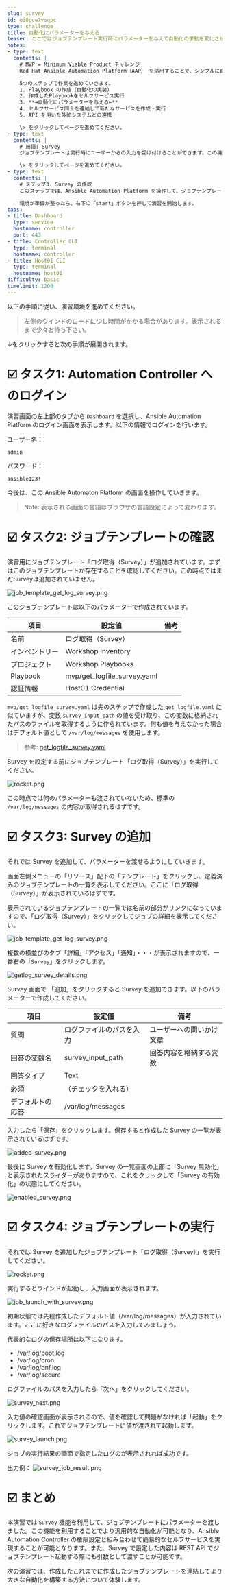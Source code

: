 ```yaml
---
slug: survey
id: ei8pce7vsqpc
type: challenge
title: 自動化にパラメーターを与える
teaser: ここではジョブテンプレート実行時にパラメーターを与えて自動化の挙動を変化させます
notes:
- type: text
  contents: |
    # MVP = Minimum Viable Product チャレンジ
    Red Hat Ansible Automation Platform（AAP） を活用することで、シンプルに自動化を開発し、その自動化を使ってセルフサービス・APIをユーザーに適用できるようになります。以下の流れで最新の自動化手法について学習・体験していきます。

    5つのステップで作業を進めていきます。
    1. Playbook の作成（自動化の実装）
    2. 作成したPlaybookをセルフサービス実行
    3. **→自動化にパラメーターを与える←**
    4. セルフサービス同士を連結して新たなサービスを作成・実行
    5. API を用いた外部システムとの連携

    \> をクリックしてページを進めてください。
- type: text
  contents: |
    # 用語: Survey
    ジョブテンプレートは実行時にユーザーからの入力を受け付けることができます。この機能を Survey と呼びます。Survey を設定すると、ジョブテンプレート実行時に、ユーザーに対して入力画面を表示し、入力された内容を変数に格納して、Playbook へと渡すことが可能です。

    \> をクリックしてページを進めてください。
- type: text
  contents: |
    # ステップ3. Survey の作成
    このステップでは、Ansible Automation Platform を操作して、ジョブテンプレートに Survey を追加します。

    環境が準備が整ったら、右下の「start」ボタンを押して演習を開始します。
tabs:
- title: Dashboard
  type: service
  hostname: controller
  port: 443
- title: Controller CLI
  type: terminal
  hostname: controller
- title: Host01 CLI
  type: terminal
  hostname: host01
difficulty: basic
timelimit: 1200
---
```

以下の手順に従い、演習環境を進めてください。

> 左側のウインドのロードに少し時間がかかる場合があります。表示されるまで少々お待ち下さい。

↓をクリックすると次の手順が展開されます。

☑️ タスク1: Automation Controller へのログイン
===
演習画面の左上部のタブから `Dashboard` を選択し、Ansible Automation Platform のログイン画面を表示します。以下の情報でログインを行います。

ユーザー名：
```
admin
```

パスワード：
```
ansible123!
```

今後は、この Ansible Automaton Platform の画面を操作していきます。

> Note: 表示される画面の言語はブラウザの言語設定によって変わります。


☑️ タスク2: ジョブテンプレートの確認
===
演習用にジョブテンプレート「ログ取得（Survey）」が追加されています。まずはこのジョブテンプレートが存在することを確認してください。この時点ではまだSurveyは追加されていません。

![job\_template\_get\_log\_survey.png](../assets/job_template_get_log_survey.png)

このジョブテンプレートは以下のパラメーターで作成されています。

| 項目           | 設定値                        | 備考 |
|----------------|-------------------------------|------|
| 名前           | ログ取得（Survey）            |      |
| インベントリー | Workshop Inventory            |      |
| プロジェクト   | Workshop Playbooks            |      |
| Playbook       | mvp/get\_logfile\_survey.yaml |      |
| 認証情報       | Host01 Credential             |      |

`mvp/get_logfile_survey.yaml` は先のステップで作成した `get_logfile.yaml` に似ていますが、変数 `survey_input_path` の値を受け取り、この変数に格納されたパスのファイルを取得するように作られています。何も値を与えなかった場合はデフォルト値として `/var/log/messages` を使用します。

> 参考: [get\_logfile\_survey.yaml](https://github.com/irixjp/instruqt-playbooks/blob/main/mvp/get_logfile_survey.yaml)

Survey を設定する前にジョブテンプレート「ログ取得（Survey）」を実行してください。

![rocket.png](../assets/rocket.png)

この時点では何のパラメーターも渡されていないため、標準の `/var/log/messages` の内容が取得されるはずです。


☑️ タスク3: Survey の追加
===
それでは Survey を追加して、パラメーターを渡せるようにしていきます。

画面左側メニューの「リソース」配下の「テンプレート」をクリックし、定義済みのジョブテンプレートの一覧を表示してください。ここに「ログ取得（Survey）」が表示されているはずです。

表示されているジョブテンプレートの一覧では名前の部分がリンクになっていますので、「ログ取得（Survey）」をクリックしてジョブの詳細を表示してください。

![job\_template\_get\_log\_survey.png](../assets/job_template_get_log_survey.png)

複数の横並びのタブ「詳細」「アクセス」「通知」・・・が表示されますので、一番右の「`Survey`」をクリックします。

![getlog\_survey\_details.png](../assets/getlog_survey_details.png)

Survey 画面で 「追加」をクリックすると Survey を追加できます。以下のパラメーターで作成してください。

| 項目             | 設定値                   | 備考                     |
|------------------|--------------------------|--------------------------|
| 質問             | ログファイルのパスを入力 | ユーザーへの問いかけ文章 |
| 回答の変数名     | survey\_input\_path      | 回答内容を格納する変数   |
| 回答タイプ       | Text                     |                          |
| 必須             | （チェックを入れる）     |                          |
| デフォルトの応答 | /var/log/messages        |                          |

入力したら「保存」をクリックします。保存すると作成した Survey の一覧が表示されているはずです。

![added\_survey.png](../assets/added_survey.png)

最後に Survey を有効化します。Survey の一覧画面の上部に「Survey 無効化」と表示されたスライダーがありますので、これをクリックして「Survey の有効化」の状態にしてください。

![enabled\_survey.png](../assets/enabled_survey.png)

☑️ タスク4: ジョブテンプレートの実行
===
それでは Survey を追加したジョブテンプレート「ログ取得（Survey）」を実行してください。

![rocket.png](../assets/rocket.png)

実行するとウインドが起動し、入力画面が表示されます。

![job\_launch\_with\_survey.png](../assets/job_launch_with_survey.png)

初期状態では先程作成したデフォルト値（/var/log/messages）が入力されています。ここに好きなログファイルのパスを入力してみましょう。

代表的なログの保存場所は以下になります。

- /var/log/boot.log
- /var/log/cron
- /var/log/dnf.log
- /var/log/secure

ログファイルのパスを入力したら「次へ」をクリックしてください。

![survey\_next.png](../assets/survey_next.png)

入力値の確認画面が表示されるので、値を確認して問題がなければ「起動」をクリックします。これでジョブテンプレートに値が渡されて起動します。

![survey\_launch.png](../assets/survey_launch.png)

ジョブの実行結果の画面で指定したログのが表示されれば成功です。

出力例：
![survey\_job\_result.png](../assets/survey_job_result.png)

☑️ まとめ
===
本演習では `Survey` 機能を利用して、ジョブテンプレートにパラメーターを渡しました。この機能を利用することでより汎用的な自動化が可能となり、Ansible Automation Controller の権限設定と組み合わせて簡易的なセルフサービスを実現することが可能となります。また、Survey で設定した内容は REST API でジョブテンプレート起動する際にも引数として渡すことが可能です。

次の演習では、作成したこれまでに作成したジョブテンプレートを連結してより大きな自動化を構築する方法について体験します。

